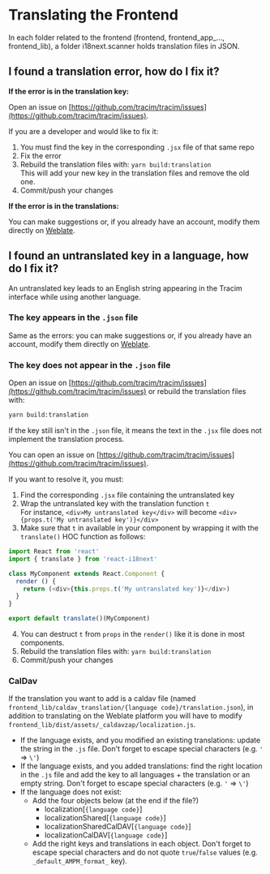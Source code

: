 # Translating the Frontend

In each folder related to the frontend (frontend, frontend_app_..., frontend_lib), a folder i18next.scanner holds
translation files in JSON.

## I found a translation error, how do I fix it?

__If the error is in the translation key:__

Open an issue on [https://github.com/tracim/tracim/issues](https://github.com/tracim/tracim/issues).

If you are a developer and would like to fix it:

1. You must find the key in the corresponding `.jsx` file of that same repo
2. Fix the error
3. Rebuild the translation files with: `yarn build:translation`  
  This will add your new key in the translation files and remove the old one.
4. Commit/push your changes

__If the error is in the translations:__

You can make suggestions or, if you already have an account, modify them directly on [Weblate](https://hosted.weblate.org/projects/tracim/).

## I found an untranslated key in a language, how do I fix it?

An untranslated key leads to an English string appearing in the Tracim interface while using another language.

### The key appears in the `.json` file

Same as the errors: you can make suggestions or, if you already have an account, modify them directly on [Weblate](https://hosted.weblate.org/projects/tracim/).

### The key does not appear in the `.json` file

Open an issue on [https://github.com/tracim/tracim/issues](https://github.com/tracim/tracim/issues)
or rebuild the translation files with:

```bash
yarn build:translation
```

If the key still isn't in the `.json` file, it means the text in the `.jsx` file does not implement the translation process.

You can open an issue on [https://github.com/tracim/tracim/issues](https://github.com/tracim/tracim/issues).

If you want to resolve it, you must:

1. Find the corresponding `.jsx` file containing the untranslated key
2. Wrap the untranslated key with the translation function `t`  
For instance, `<div>My untranslated key</div>` will become `<div>{props.t('My untranslated key')}</div>`
3. Make sure that `t` in available in your component by wrapping it with the `translate()` HOC function as follows:

``` javascript
import React from 'react'
import { translate } from 'react-i18next'

class MyComponent extends React.Component {
  render () {
    return (<div>{this.props.t('My untranslated key')}</div>)
  }
}

export default translate()(MyComponent)
```

4. You can destruct `t` from `props` in the `render()` like it is done in most components.
5. Rebuild the translation files with: `yarn build:translation`
6. Commit/push your changes

### CalDav

If the translation you want to add is a caldav file
(named `frontend_lib/caldav_translation/{language code}/translation.json`),
in addition to translating on the Weblate platform you will have to modify `frontend_lib/dist/assets/_caldavzap/localization.js`.

- If the language exists, and you modified an existing translations: update the string in the `.js` file. Don't forget to escape special characters (e.g. `'` => `\'`)
- If the language exists, and you added translations: find the right location in the `.js` file and add the key to all languages + the translation or an empty string. Don't forget to escape special characters (e.g. `'` => `\'`)
- If the language does not exist:
  - Add the four objects below (at the end if the file?)
    - localization[`{language code}`]
    - localizationShared[`{language code}`]
    - localizationSharedCalDAV[`{language code}`]
    - localizationCalDAV[`{language code}`]
  - Add the right keys and translations in each object. Don't forget to escape special characters and do not quote `true`/`false` values (e.g. `_default_AMPM_format_` key).
